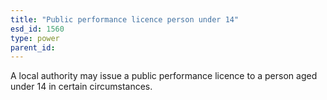 ```yaml
---
title: "Public performance licence person under 14"
esd_id: 1560
type: power
parent_id:  
---
```


A local authority may issue a public performance licence to a person aged under 14 in certain circumstances.

